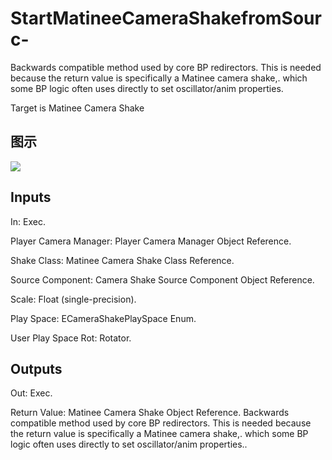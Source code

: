 # StartMatineeCameraShakefromSourc-

Backwards compatible method used by core BP redirectors. This is needed because the return value is specifically a Matinee camera shake,. which some BP logic often uses directly to set oscillator/anim properties.

Target is Matinee Camera Shake

## 图示

![]($-20221218-18142720.png)

## Inputs

In: Exec.

Player Camera Manager: Player Camera Manager Object Reference.

Shake Class: Matinee Camera Shake Class Reference.

Source Component: Camera Shake Source Component Object Reference.

Scale: Float (single-precision).

Play Space: ECameraShakePlaySpace Enum.

User Play Space Rot: Rotator.  

## Outputs

Out: Exec.

Return Value: Matinee Camera Shake Object Reference. Backwards compatible method used by core BP redirectors. This is needed because the return value is specifically a Matinee camera shake,. which some BP logic often uses directly to set oscillator/anim properties..

